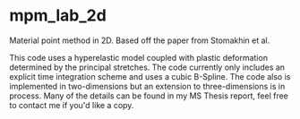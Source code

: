 # mpm_lab_2d
Material point method in 2D. Based off the paper from Stomakhin et al.

This code uses a hyperelastic model coupled with plastic deformation determined by the principal stretches. The code currently only includes an explicit time integration scheme and uses a cubic B-Spline. The code also is implemented in two-dimensions but an extension to three-dimensions is in process. Many of the details can be found in my MS Thesis report, feel free to contact me if you'd like a copy.
